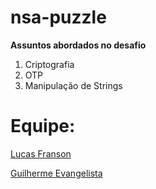 # nsa-puzzle
**Assuntos abordados no desafio**

1. Criptografia
1. OTP
1. Manipulação de Strings

# Equipe:

[Lucas Franson](https://github.com/Lucas-Franson)

[Guilherme Evangelista](https://github.com/GuilhermeEV)
